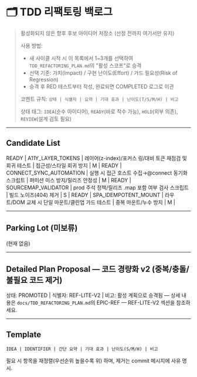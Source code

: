 # 🗂️ TDD 리팩토링 백로그

> 활성화되지 않은 향후 후보 아이디어 저장소 (선정 전까지 여기서만 유지)
>
> 사용 방법:
>
> - 새 사이클 시작 시 이 목록에서 1~3개를 선택하여 `TDD_REFACTORING_PLAN.md`의
>   "활성 스코프"로 승격
> - 선택 기준: 가치(Impact) / 구현 난이도(Effort) / 가드 필요성(Risk of
>   Regression)
> - 승격 후 RED 테스트부터 작성, 완료되면 COMPLETED 로그로 이관
>
> 코멘트 규칙: `상태 | 식별자 | 요약 | 기대 효과 | 난이도(T/S/M/H) | 비고`
>
> 상태 태그: `IDEA`(순수 아이디어), `READY`(바로 착수 가능), `HOLD`(외부 의존),
> `REVIEW`(설계 검토 필요)

---

## Candidate List

<!-- MEM_PROFILE 승격 및 완료 (2025-09-12): 경량 메모리 프로파일러 유틸 추가, 문서/테스트 포함 -->

READY | A11Y_LAYER_TOKENS | 레이어(z-index)/포커스 링/대비 토큰 재점검 및 회귀
테스트 | 접근성/스타일 회귀 방지 | M | READY | CONNECT_SYNC_AUTOMATION | 실행 시
접근 호스트 수집→@connect 동기화 스크립트 | 퍼미션 미스 방지/릴리즈 안정성 | M |
READY | SOURCEMAP_VALIDATOR | prod 주석 정책/릴리즈 .map 포함 여부 검사 스크립트
| 빌드 노이즈(404) 제거 | S | READY | SPA_IDEMPOTENT_MOUNT | 라우트/DOM 교체 시
단일 마운트/클린업 가드 테스트 | 중복 마운트/누수 방지 | M |

---

## Parking Lot (미보류)

(현재 없음)

---

## Detailed Plan Proposal — 코드 경량화 v2 (중복/충돌/불필요 코드 제거)

상태: PROMOTED | 식별자: REF-LITE-V2 | 비고: 활성 계획으로 승격됨 — 상세 내용은
`docs/TDD_REFACTORING_PLAN.md`의 EPIC-REF — REF-LITE-V2 섹션을 참조하세요.

---

## Template

```
IDEA | IDENTIFIER | 간단 요약 | 기대 효과 | 난이도(S/M/H) | 비고
```

필요 시 항목을 재정렬(우선순위 높을수록 위) 하며, 제거는 commit 메시지에 사유
명시.

